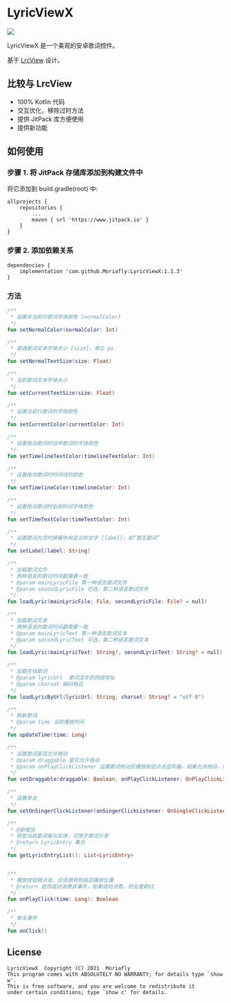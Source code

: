 # LyricViewX

[![](https://www.jitpack.io/v/Moriafly/LyricViewX.svg)](https://www.jitpack.io/#Moriafly/LyricViewX)

LyricViewX 是一个美观的安卓歌词控件。

基于 [LrcView](https://github.com/zion223/NeteaseCloudMusic-MVVM) 设计。

## 比较与 LrcView

- 100% Kotlin 代码
- 交互优化，移除过时方法
- 提供 JitPack 库方便使用
- 提供新功能

## 如何使用

### 步骤 1. 将 JitPack 存储库添加到构建文件中

将它添加到 build.gradle(root) 中:
```
allprojects {
    repositories {
        ...
        maven { url 'https://www.jitpack.io' }
    }
}
```
### 步骤 2. 添加依赖关系
```
dependencies {
    implementation 'com.github.Moriafly:LyricViewX:1.1.3'
}
```

### 方法
```kotlin
/**
 * 设置非当前行歌词字体颜色 [normalColor]
 */
fun setNormalColor(normalColor: Int)

/**
 * 普通歌词文本字体大小 [size]，单位 px
 */
fun setNormalTextSize(size: Float)

/**
 * 当前歌词文本字体大小
 */
fun setCurrentTextSize(size: Float)

/**
 * 设置当前行歌词的字体颜色
 */
fun setCurrentColor(currentColor: Int)

/**
 * 设置拖动歌词时选中歌词的字体颜色
 */
fun setTimelineTextColor(timelineTextColor: Int)

/**
 * 设置拖动歌词时时间线的颜色
 */
fun setTimelineColor(timelineColor: Int)

/**
 * 设置拖动歌词时右侧时间字体颜色
 */
fun setTimeTextColor(timeTextColor: Int)

/**
 * 设置歌词为空时屏幕中央显示的文字 [label]，如“暂无歌词”
 */
fun setLabel(label: String)

/**
 * 加载歌词文件
 * 两种语言的歌词时间戳需要一致
 * @param mainLyricFile 第一种语言歌词文件
 * @param secondLyricFile 可选，第二种语言歌词文件
 */
fun loadLyric(mainLyricFile: File, secondLyricFile: File? = null)

/**
 * 加载歌词文本
 * 两种语言的歌词时间戳需要一致
 * @param mainLyricText 第一种语言歌词文本
 * @param secondLyricText 可选，第二种语言歌词文本
 */
fun loadLyric(mainLyricText: String?, secondLyricText: String? = null)

/**
 * 加载在线歌词
 * @param lyricUrl  歌词文件的网络地址
 * @param charset 编码格式
 */
fun loadLyricByUrl(lyricUrl: String, charset: String? = "utf-8")

/**
 * 刷新歌词
 * @param time 当前播放时间
 */
fun updateTime(time: Long)

/**
 * 设置歌词是否允许拖动
 * @param draggable 是否允许拖动
 * @param onPlayClickListener 设置歌词拖动后播放按钮点击监听器，如果允许拖动，则不能为 null
 */
fun setDraggable(draggable: Boolean, onPlayClickListener: OnPlayClickListener?)

/**
 * 设置单击
 */
fun setOnSingerClickListener(onSingerClickListener: OnSingleClickListener?)

/**
 * @新增加
 * 获取当前歌词每句实体，可用于歌词分享
 * @return LyricEntry 集合
 */
fun getLyricEntryList(): List<LyricEntry>


/**
 * 播放按钮被点击，应该跳转到指定播放位置
 * @return 是否成功消费该事件，如果成功消费，则会更新UI
 */
fun onPlayClick(time: Long): Boolean

/**
 * 单击事件
 */
fun onClick()

```

## License

    LyricViewX  Copyright (C) 2021  Moriafly
    This program comes with ABSOLUTELY NO WARRANTY; for details type `show w'.
    This is free software, and you are welcome to redistribute it
    under certain conditions; type `show c' for details.